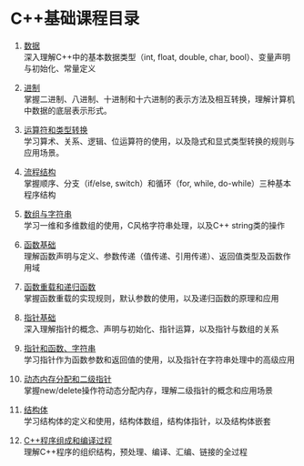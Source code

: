 # C++基础课程目录

1. [数据](./01.数据.md)  
深入理解C++中的基本数据类型（int, float, double, char, bool）、变量声明与初始化、常量定义

2. [进制](./02.进制.md)  
掌握二进制、八进制、十进制和十六进制的表示方法及相互转换，理解计算机中数据的底层表示形式。

3. [运算符和类型转换](./03.运算符和类型转换.md)  
学习算术、关系、逻辑、位运算符的使用，以及隐式和显式类型转换的规则与应用场景。

4. [流程结构](./04.流程结构.md)  
掌握顺序、分支（if/else, switch）和循环（for, while, do-while）三种基本程序结构

5. [数组与字符串](./05.数组与字符串.md)  
学习一维和多维数组的使用，C风格字符串处理，以及C++ string类的操作

6. [函数基础](./06.函数基础.md)  
理解函数声明与定义、参数传递（值传递、引用传递）、返回值类型及函数作用域

7. [函数重载和递归函数](./07.函数重载和递归函数.md)  
掌握函数重载的实现规则，默认参数的使用，以及递归函数的原理和应用

8. [指针基础](./08.指针基础.md)  
深入理解指针的概念、声明与初始化、指针运算，以及指针与数组的关系

9. [指针和函数、字符串](./09.指针和函数、字符串.md)  
学习指针作为函数参数和返回值的使用，以及指针在字符串处理中的高级应用

10. [动态内存分配和二级指针](./10.动态内存分配和二级指针.md)  
掌握new/delete操作符动态分配内存，理解二级指针的概念和应用场景

11. [结构体](./11.结构体.md)  
学习结构体的定义和使用，结构体数组，结构体指针，以及结构体嵌套

12. [C++程序组成和编译过程](./12.C++程序组成和编译过程.md)  
理解C++程序的组织结构，预处理、编译、汇编、链接的全过程